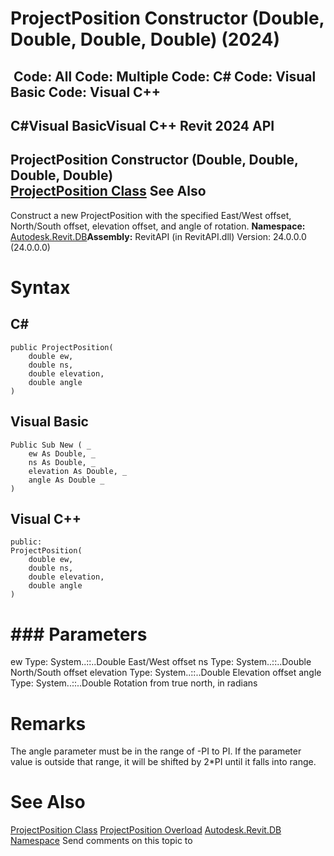 # ProjectPosition Constructor (Double, Double, Double, Double) (2024)

﻿
 Code: All Code: Multiple Code: C# Code: Visual Basic Code: Visual C++   
---  
C#Visual BasicVisual C++
Revit 2024 API  
---  
ProjectPosition Constructor (Double, Double, Double, Double)  
[ProjectPosition Class](249111cc-c1f3-d3e1-e7bf-dc791327fd4c.md "ProjectPosition Class") See Also  
---  
Construct a new ProjectPosition with the specified East/West offset, North/South offset, elevation offset, and angle of rotation. 
**Namespace:** [Autodesk.Revit.DB](87546ba7-461b-c646-cbb1-2cb8f5bff8b2.md "Autodesk.Revit.DB Namespace")**Assembly:** RevitAPI (in RevitAPI.dll) Version: 24.0.0.0 (24.0.0.0)
# Syntax
C#  
---  
```text
public ProjectPosition(
	double ew,
	double ns,
	double elevation,
	double angle
)
```
  
Visual Basic  
---  
```text
Public Sub New ( _
	ew As Double, _
	ns As Double, _
	elevation As Double, _
	angle As Double _
)
```
  
Visual C++  
---  
```text
public:
ProjectPosition(
	double ew, 
	double ns, 
	double elevation, 
	double angle
)
```
  
# ### Parameters
ew
    Type: System..::..Double East/West offset 
ns
    Type: System..::..Double North/South offset 
elevation
    Type: System..::..Double Elevation offset 
angle
    Type: System..::..Double Rotation from true north, in radians 
# Remarks
The angle parameter must be in the range of -PI to PI. If the parameter value is outside that range, it will be shifted by 2*PI until it falls into range. 
# See Also
[ProjectPosition Class](249111cc-c1f3-d3e1-e7bf-dc791327fd4c.md "ProjectPosition Class")
[ProjectPosition Overload](c4c981f5-3e50-38c2-7d22-936664ff23a8.md "ProjectPosition Constructor")
[Autodesk.Revit.DB Namespace](87546ba7-461b-c646-cbb1-2cb8f5bff8b2.md "Autodesk.Revit.DB Namespace")
Send comments on this topic to 
